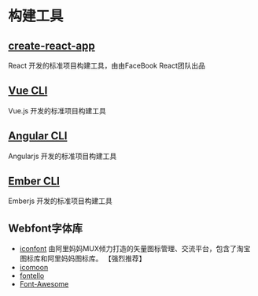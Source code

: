 # 构建工具

## [create-react-app](https://github.com/facebook/create-react-app)

React 开发的标准项目构建工具，由由FaceBook React团队出品

## [Vue CLI](https://cli.vuejs.org/zh/)

Vue.js 开发的标准项目构建工具

## [Angular CLI](https://cli.angular.io/)

Angularjs 开发的标准项目构建工具

## [Ember CLI](https://ember-cli.com/)

Emberjs 开发的标准项目构建工具

## Webfont字体库

- [iconfont](https://www.iconfont.cn/) 由阿里妈妈MUX倾力打造的矢量图标管理、交流平台，包含了淘宝图标库和阿里妈妈图标库。 【强烈推荐】
- [icomoon](https://icomoon.io/)
- [fontello](http://fontello.com/)
- [Font-Awesome](https://fontawesome.com/)
